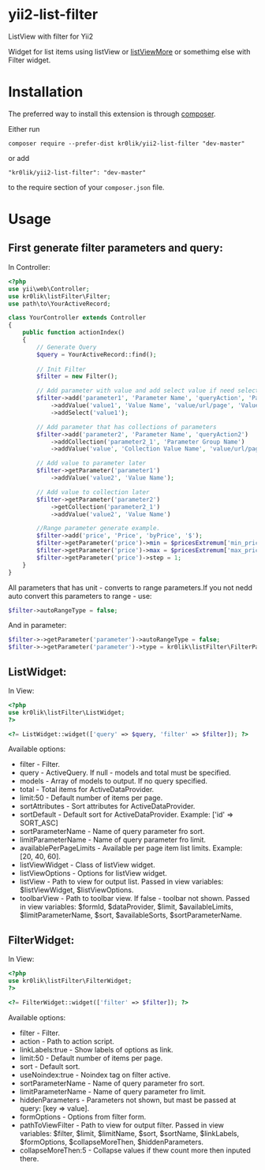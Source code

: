 # yii2-list-filter
ListView with filter for Yii2

Widget for list items using listView or [listViewMore](https://github.com/kr0lik/yii2-list-view-more) or somethimg else with Filter widget.

# Installation

The preferred way to install this extension is through [composer](http://getcomposer.org/download/).

Either run

```
composer require --prefer-dist kr0lik/yii2-list-filter "dev-master"
```

or add

```
"kr0lik/yii2-list-filter": "dev-master"
```

to the require section of your `composer.json` file.


# Usage
First generate filter parameters and query:
---

In Controller:
```php
<?php
use yii\web\Controller;
use kr0lik\listFilter\Filter;
use path\to\YourActiveRecord;

class YourController extends Controller
{
    public function actionIndex()
    {
        // Generate Query
        $query = YourActiveRecord::find();
    
        // Init Filter
        $filter = new Filter();

        // Add parameter with value and add select value if need select value in code
        $filter->add('parameter1', 'Parameter Name', 'queryAction', 'Parameter Unit')
            ->addValue('value1', 'Value Name', 'value/url/page', 'Value Url title')
            ->addSelect('value1');

        // Add parameter that has collections of parameters
        $filter->add('parameter2', 'Parameter Name', 'queryAction2')
            ->addCollection('parameter2_1', 'Parameter Group Name')
            ->addValue('value', 'Collection Value Name', 'value/url/page', 'Value Url title');

        // Add value to parameter later
        $filter->getParameter('parameter1')
            ->addValue('value2', 'Value Name');

        // Add value to collection later
        $filter->getParameter('parameter2')
            ->getCollection('parameter2_1')
            ->addValue('value2', 'Value Name')

        //Range parameter generate example.
        $filter->add('price', 'Price', 'byPrice', '$');
        $filter->getParameter('price')->min = $pricesExtremum['min_price'];
        $filter->getParameter('price')->max = $pricesExtremum['max_price'];
        $filter->getParameter('price')->step = 1;
    }
}
```

All parameters that has unit - converts to range parameters.If you not nedd auto convert this parameters to range - use:

```php
$filter->autoRangeType = false;
```

And in parameter: 

```php
$filter->->getParameter('parameter')->autoRangeType = false;
$filter->->getParameter('parameter')->type = kr0lik\listFilter\FilterParameter::TYPE_CHECKBOX;
```


ListWidget:
---

In View:
```php
<?php
use kr0lik\listFilter\ListWidget;
?>

<?= ListWidget::widget(['query' => $query, 'filter' => $filter]); ?>
```

Available options:
- filter - Filter.
- query - ActiveQuery. If null - models and total must be specified.
- models - Array of models to output. If no query specified.
- total - Total items for ActiveDataProvider.
- limit:50 - Default number of items per page.
- sortAttributes - Sort attributes for ActiveDataProvider.
- sortDefault - Default sort for ActiveDataProvider. Example: ['id' => SORT_ASC]
- sortParameterName - Name of query parameter fro sort.
- limitParameterName - Name of query parameter fro limit.
- availablePerPageLimits - Available per page item list limits. Example: [20, 40, 60].
- listViewWidget - Class of listView widget.
- listViewOptions - Options for listView widget.
- listView - Path to view for output list. Passed in view variables: $listViewWidget, $listViewOptions.
- toolbarView - Path to toolbar view. If false - toolbar not shown. Passed in view variables: $formId, $dataProvider, $limit, $availableLimits, $limitParameterName, $sort, $availableSorts, $sortParameterName.

FilterWidget:
---

In View:
```php
<?php
use kr0lik\listFilter\FilterWidget;
?>

<?= FilterWidget::widget(['filter' => $filter]); ?>
```

Available options:
- filter - Filter.
- action - Path to action script.
- linkLabels:true - Show labels of options as link.
- limit:50 - Default number of items per page.
- sort - Default sort.
- useNoindex:true - Noindex tag on filter active.
- sortParameterName - Name of query parameter fro sort.
- limitParameterName - Name of query parameter fro limit.
- hiddenParameters - Parameters not shown, but mast be passed at query: [key => value].
- formOptions - Options from filter form.
- pathToViewFilter - Path to view for output filter. Passed in view variables: $filter, $limit, $limitName, $sort, $sortName, $linkLabels, $formOptions, $collapseMoreThen, $hiddenParameters.
- collapseMoreThen:5 - Collapse values if thew count more then inputed there.
